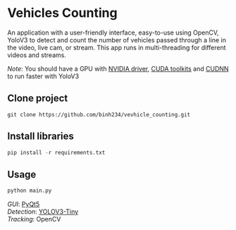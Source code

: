 # Vehicles Counting
An application with a user-friendly interface, easy-to-use using OpenCV, YoloV3 to detect and count the number of vehicles passed through a line in the video, live cam, or stream. This app runs in multi-threading for different videos and streams.

*Note*: You should have a GPU with [NVIDIA driver](https://www.nvidia.co.uk/Download/index.aspx?lang=en-uk), [CUDA toolkits](https://developer.nvidia.com/cuda-toolkit) and [CUDNN](https://developer.nvidia.com/rdp/cudnn-download) to run faster with YoloV3

## Clone project
```git
git clone https://github.com/binh234/vevhicle_counting.git
```

## Install libraries
```python
pip install -r requirements.txt
```

## Usage

```python
python main.py
```

*GUI*: [PyQt5](https://github.com/flytocc/pyqt5-cv2-multithreaded)  
*Detection*: [YOLOV3-Tiny](https://pjreddie.com/darknet/yolo/)  
*Tracking*: OpenCV
